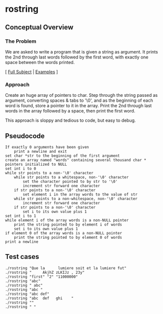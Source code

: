 # rostring

## Conceptual Overview
### The Problem
We are asked to write a program that is given a string as argument. It prints the 2nd through last words followed by the first word, with exactly one space between the words printed.

[ [Full Subject](subject.en.txt) | [Examples](examples.txt) ]

### Approach
Create an huge array of pointers to char. Step through the string passed as argument, converting spaces & tabs to '\0', and as the beginning of each word is found, store a pointer to it in the array. Print the 2nd through last words in the array followed by a space, then print the first word.

This approach is sloppy and tedious to code, but easy to debug.

## Pseudocode
```
If exactly 0 arguments have been given
	print a newline and exit
set char *str to the beginning of the first argument
create an array named "words" containing several thousand char * pointers initialized to NULL
set int i to 0
while str points to a non-'\0' character
	while str points to a whitespace, non-'\0' character
		set the character pointed to by str to '\0'
		increment str forward one character
	if str points to a non-'\0' character
		set element i in the array words to the value of str
	while str points to a non-whitespace, non-'\0' character
		increment str forward one character
	if str points to a non-'\0' character
		set i to its own value plus 1
set int i to 1
while element i of the array words is a non-NULL pointer
	print the string pointed to by element i of words
	set i to its own value plus 1
if element 0 of the array words is a non-NULL pointer
	print the string pointed to by element 0 of words
print a newline
```

## Test cases
```
./rostring "Que la      lumiere soit et la lumiere fut"
./rostring "     AkjhZ zLKIJz , 23y"
./rostring "first" "2" "11000000"
./rostring "abc"
./rostring " abc"
./rostring "abc "
./rostring "abc def"
./rostring "abc  def   ghi    "
./rostring ""
./rostring " "
```